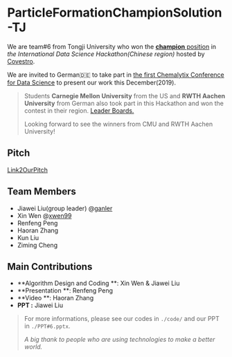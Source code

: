 # ParticleFormationChampionSolution-TJ

We are team#6 from Tongji University who won the [**champion** position](https://www.linkedin.com/feed/update/urn:li:activity:6599863028911575040/) in *the International Data Science Hackathon(Chinese region)* hosted by [Covestro](https://www.covestro.com/en).

We are invited to German🇩🇪 to take part in [the first Chemalytix Conference for Data Science](https://covestro.guest.management/en/events/covestro/120/) to present our work this December(2019). 

> Students **Carnegie Mellon University** from the US and **RWTH Aachen University** from German also took part in this Hackathon and won the contest in their region. [Leader Boards.](https://i4pto.covestro.com/Hackathon/pages/HackathonHome.aspx)
>
> Looking forward to see the winners from CMU and RWTH Aachen University!

## Pitch

[Link2OurPitch](https://drive.google.com/file/d/1duiWZ9U3uKdyysqqjH6baisxsO3aONPm/view?usp=sharing)

## Team Members

- Jiawei Liu(group leader) @[ganler](https://github.com/ganler)
- Xin Wen @[xwen99](https://github.com/xwen99)
- Renfeng Peng
- Haoran Zhang
- Kun Liu
- Ziming Cheng

## Main Contributions

- **Algorithm Design and Coding **: Xin Wen & Jiawei Liu
- **Presentation **: Renfeng Peng
- **Video **: Haoran Zhang
- **PPT :** Jiawei Liu

> For more informations, please see our codes in `./code/` and our PPT in `./PPT#6.pptx`.
>
> *A big thank to people who are using technologies to make a better world.*